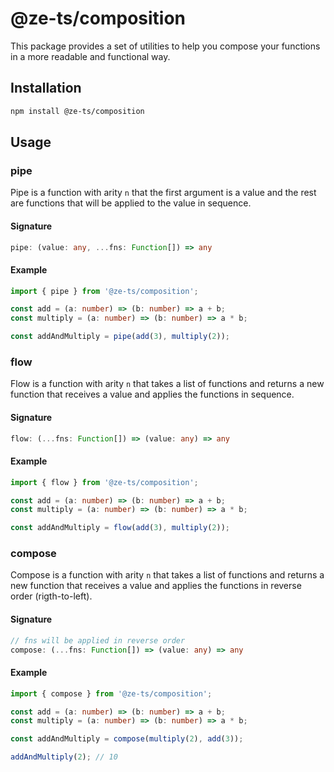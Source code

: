 # @ze-ts/composition

This package provides a set of utilities to help you compose your functions in a more readable and functional way.

## Installation

```bash
npm install @ze-ts/composition
```

## Usage

### pipe
Pipe is a function with arity `n` that the first argument is a value and the rest are functions that will be applied to the value in sequence.

#### Signature

```typescript
pipe: (value: any, ...fns: Function[]) => any
```

#### Example

```typescript
import { pipe } from '@ze-ts/composition';

const add = (a: number) => (b: number) => a + b;
const multiply = (a: number) => (b: number) => a * b;

const addAndMultiply = pipe(add(3), multiply(2));
```

### flow
Flow is a function with arity `n` that takes a list of functions and returns a new function that receives a value and applies the functions in sequence.

#### Signature

```typescript
flow: (...fns: Function[]) => (value: any) => any
```

#### Example

```typescript
import { flow } from '@ze-ts/composition';

const add = (a: number) => (b: number) => a + b;
const multiply = (a: number) => (b: number) => a * b;

const addAndMultiply = flow(add(3), multiply(2));
```

### compose
Compose is a function with arity `n` that takes a list of functions and returns a new function that receives a value and applies the functions in reverse order (rigth-to-left). 

#### Signature

```typescript
// fns will be applied in reverse order
compose: (...fns: Function[]) => (value: any) => any
```

#### Example

```typescript
import { compose } from '@ze-ts/composition';

const add = (a: number) => (b: number) => a + b;
const multiply = (a: number) => (b: number) => a * b;

const addAndMultiply = compose(multiply(2), add(3));

addAndMultiply(2); // 10
```
